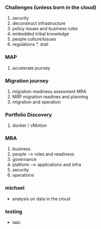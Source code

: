 ### Challenges (unless born in the cloud)

1. security
2. deconstruct infrastructure
3. policy issues and business rules
4. embedded tribal knowledge
5. people culture/issues
6. regulations
*. stall

### MAP

1. accelerate journey

### Migration journey

1. migration readiness assesment MRA
2. MRP migration readines and planning
3. migration and operation

### Portfolio Discovery

1. docker / vMotion

### MRA

1. business
2. people --> roles and readiness
3. governance
4. platform --> applications and infra
5. security
6. operations


### michael

- analysis on data in the cloud

### testing

- iaac